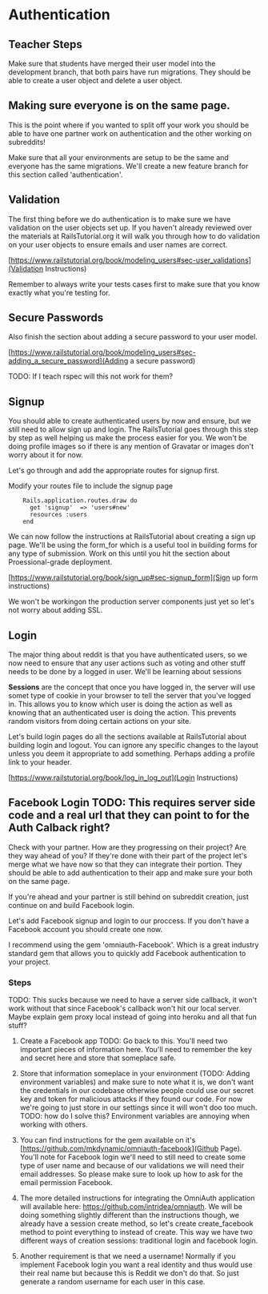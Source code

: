 # Authentication

## Teacher Steps 

Make sure that students have merged their user model into the development branch, that both pairs have run migrations. They should be able to create a user object and delete a user object.

## Making sure everyone is on the same page.

This is the point where if you wanted to split off your work you should be able to have one partner work on authentication and the other working on subreddits! 

Make sure that all your environments are setup to be the same and everyone has the same migrations. We'll create a new feature branch for this section called 'authentication'.


## Validation

The first thing before we do authentication is to make sure we have validation on the user objects set up. If you haven't already reviewed over the materials at RailsTutorial.org it will walk you through how to do validation on your user objects to ensure emails and user names are correct. 

[https://www.railstutorial.org/book/modeling_users#sec-user_validations](Validation Instructions)

Remember to always write your tests cases first to make sure that you know exactly what you're testing for. 

## Secure Passwords

Also finish the section about adding a secure password to your user model. 

[https://www.railstutorial.org/book/modeling_users#sec-adding_a_secure_password](Adding a secure password)

TODO: If I teach rspec will this not work for them?

## Signup

You should able to create authenticated users by now and ensure, but we still need to allow sign up and login. The RailsTutorial goes through this step by step as well helping us make the process easier for you. We won't be doing profile images so if there is any mention of Gravatar or images don't worry about it for now. 

Let's go through and add the appropriate routes for signup first.

Modify your routes file to include the signup page

```
	Rails.application.routes.draw do
	  get 'signup'  => 'users#new'
	  resources :users
	end
```

We can now follow the instructions at RailsTutorial about creating a sign up page. We'll be using the form_for which is a useful tool in building forms for any type of submission. Work on this until you hit the section about Proessional-grade deployment.

[https://www.railstutorial.org/book/sign_up#sec-signup_form](Sign up form instructions)

We won't be workingon the production server components just yet so let's not worry about adding SSL. 

## Login

The major thing about reddit is that you have authenticated users, so we now need to ensure that any user actions such as voting and other stuff needs to be done by a logged in user. We'll be learning about sessions

**Sessions** are the concept that once you have logged in, the server will use somet type of cookie in your browser to tell the server that you've logged in. This allows you to know which user is doing the action as well as knowing that an authenticated user is doing the action. This prevents random visitors from doing certain actions on your site. 

Let's build login pages do all the sections available at RailsTutorial about building login and logout. You can ignore any specific changes to the layout unless you deem it appropriate to add something. Perhaps adding a profile link to your header.

[https://www.railstutorial.org/book/log_in_log_out](Login Instructions)

## Facebook Login TODO: This requires server side code and a real url that they can point to for the Auth Calback right?

Check with your partner. How are they progressing on their project? Are they way ahead of you? If they're done with their part of the project let's merge what we have now so that they can integrate their portion. They should be able to add authentication to their app and make sure your both on the same page. 

If you're ahead and your partner is still behind on subreddit creation, just continue on and build Facebook login.

Let's add Facebook signup and login to our proccess. If you don't have a Facebook account you should create one now. 

I recommend using the gem 'omniauth-Facebook'. Which is a great industry standard gem that allows you to quickly add Facebook authentication to your project.

### Steps

TODO: This sucks because we need to have a server side callback, it won't work without that since Facebook's callback won't hit our local server. Maybe explain gem proxy local instead of going into heroku and all that fun stuff?

1. Create a Facebook app 
TODO: Go back to this. You'll need two important pieces of information here. You'll need to remember the key and secret here and store that someplace safe. 

2. Store that information someplace in your environment (TODO: Adding environment variables) and make sure to note what it is, we don't want the credentials in our codebase otherwise people could use our secret key and token for malicious attacks if they found our code. For now we're going to just store in our settings since it will won't doo too much. TODO: how do I solve this? Environment variables are annoying when working with others.  

3. You can find instructions for the gem available on it's [https://github.com/mkdynamic/omniauth-facebook](Github Page). You'll note for Facebook login we'll need to still need to create some type of user name and because of our validations we will need their email addresses. So please make sure to look up how to ask for the email permission Facebook.

3. The more detailed instructions for integrating the OmniAuth application will available here: https://github.com/intridea/omniauth. We will be doing something slightly different than the instructions though, we already have a session create method, so let's create create_facebook method to point everything to instead of create. This way we have two different ways of creation sessions: traditional login and facebook login. 

4. Another requirement is that we need a username! Normally if you implement Facebook login you want a real identity and thus would use their real name but because this is Reddit we don't do that. So just generate a random username for each user in this case. 






